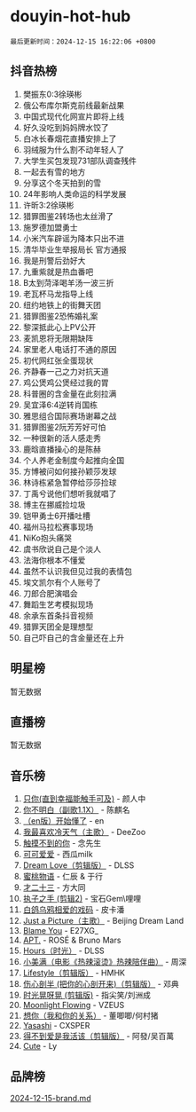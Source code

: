 # douyin-hot-hub

`最后更新时间：2024-12-15 16:22:06 +0800`

## 抖音热榜

1. 樊振东0:3徐瑛彬
1. 俄公布库尔斯克前线最新战果
1. 中国式现代化网宣片即将上线
1. 好久没吃到妈妈牌水饺了
1. 白冰长春烟花直播安排上了
1. 羽绒服为什么割不动年轻人了
1. 大学生买包发现731部队调查残件
1. 一起去有雪的地方
1. 分享这个冬天拍到的雪
1. 24年影响人类命运的科学发展
1. 许昕3:2徐瑛彬
1. 猎罪图鉴2转场也太丝滑了
1. 施罗德加盟勇士
1. 小米汽车辟谣为降本只出不进
1. 清华毕业生举报局长 官方通报
1. 我是刑警后劲好大
1. 九重紫就是热血番吧
1. B太到菏泽喝羊汤一波三折
1. 老瓦杯马龙指导上线
1. 纽约地铁上的街舞天团
1. 猎罪图鉴2恐怖婚礼案
1. 黎深抵此心上PV公开
1. 麦凯恩将无限期缺阵
1. 家里老人电话打不通的原因
1. 初代网红张全蛋现状
1. 齐静春一己之力对抗天道
1. 鸡公煲鸡公煲经过我的胃
1. 科普圈的含金量在此刻拉满
1. 吴宜泽6:4逆转肖国栋
1. 雅思组合国际赛场谢幕之战
1. 猎罪图鉴2阮芳芳好可怕
1. 一种很新的活人感走秀
1. 鹿晗直播操心的是陈赫
1. 个人养老金制度今起推向全国
1. 方博被问如何接孙颖莎发球
1. 林诗栋紧急暂停给莎莎捡球
1. 丁禹兮说他们想听我就唱了
1. 博主在挪威捡垃圾
1. 铠甲勇士6开播吐槽
1. 福州马拉松赛事现场
1. NiKo抱头痛哭
1. 虞书欣说自己是个淡人
1. 法海你根本不懂爱
1. 虽然不认识我但见过我的表情包
1. 埃文凯尔有个人账号了
1. 刀郎合肥演唱会
1. 舞蹈生艺考模拟现场
1. 余承东首条抖音视频
1. 猎罪天团全是理想型
1. 自己吓自己的含金量还在上升

## 明星榜

暂无数据

## 直播榜

暂无数据

## 音乐榜

1. [只你(直到幸福能触手可及)](https://sf5-hl-cdn-tos.douyinstatic.com/obj/tos-cn-ve-2774/o0lBkRDzFTeaVSUz3ZZSCBVtZ5DIMQGfgmEAuE) - 颜人中
1. [你不明白（副歌1.1X）](https://sf5-hl-cdn-tos.douyinstatic.com/obj/tos-cn-ve-2774/o4LBQK7fIoonFBCeIzPNZvHDgEDtQ2ErnrKvM1) - 陈麒名
1. [（en版）开始懂了](https://sf5-hl-cdn-tos.douyinstatic.com/obj/tos-cn-ve-2774/ow9G4MKH32zBIDHGvNiTAimWsAJB5QxhCIfIME) - en
1. [我最喜欢冷天气（主歌）](https://sf3-cdn-tos.douyinstatic.com/obj/tos-cn-ve-2774/ogd10efzCApmGsmwZRmIKrEMfCZLg7MycZu3ew) - DeeZoo
1. [触摸不到的你](https://sf5-hl-cdn-tos.douyinstatic.com/obj/tos-cn-ve-2774/oUBR0G6KDYpIwoshClFdQfZDNBfTnrBQE7gXtN) - 念先生
1. [可可爱爱](https://sf5-hl-cdn-tos.douyinstatic.com/obj/tos-cn-ve-2774/0deb1e75aea643b9927ba26aaafa29dd) - 西瓜milk
1. [Dream Love（剪辑版）](https://sf5-hl-cdn-tos.douyinstatic.com/obj/tos-cn-ve-2774/oUn3DKyIgBFIsCFZmAMM8qSJyMtlgLfoPqyDEe) - DLSS
1. [蜜桃物语](https://sf5-hl-cdn-tos.douyinstatic.com/obj/tos-cn-ve-2774/oIhOSCZtIACtYU4XQkngiW9kCBfVD1Fz9IYeqL) - 仁辰 & 于行
1. [才二十三](https://sf5-hl-cdn-tos.douyinstatic.com/obj/tos-cn-ve-2774/okABdOmMEBYDDBvkgYQ5JfEqFtCZvQxf4aRjDI) - 方大同
1. [执子之手 (剪辑2)](https://sf5-hl-cdn-tos.douyinstatic.com/obj/tos-cn-ve-2774/oUoZLQjCc31XzqsBnBQUNgeKtYPBcgbFDwtfcu) - 宝石Gem\哩哩
1. [白鸽乌鸦相爱的戏码](https://sf5-hl-cdn-tos.douyinstatic.com/obj/tos-cn-ve-2774/oMVVEf6eDAOmFtNtCsEqKpIorBDM8Nkg6TZRqC) - 皮卡潘
1. [Just a Picture（主歌）](https://sf5-hl-cdn-tos.douyinstatic.com/obj/tos-cn-ve-2774/oc0usFBZCDnAGbtQig7oCaDsQfCYjcAEfWYQkF) - Beijing Dream Land
1. [Blame You](https://sf3-cdn-tos.douyinstatic.com/obj/tos-cn-ve-2774/oAceIDVL0BC2DJC0Qwi8AZnQAtBgZBbMMpfdzi) - E27XG_
1. [APT.](https://sf5-hl-cdn-tos.douyinstatic.com/obj/tos-cn-ve-2774/ooHxBnfDQIxBZontIlGfpTy5PBxCgEccFO1OMg) - ROSÉ & Bruno Mars
1. [Hours（时光）](https://sf5-hl-cdn-tos.douyinstatic.com/obj/tos-cn-ve-2774/oES9g0DgeYmDFDVCLNfBZZsnLvGF4utxCEAm1Q) - DLSS
1. [小美满（电影《热辣滚烫》热辣陪伴曲）](https://sf5-hl-cdn-tos.douyinstatic.com/obj/tos-cn-ve-2774/o0GAn2lSgfZIDUgtevCGDQYnFg4CwnrBaxbTZL) - 周深
1. [Lifestyle（剪辑版）](https://sf5-hl-cdn-tos.douyinstatic.com/obj/tos-cn-ve-2774/owfqGgjwG3V5lCLaAIezFMeg3LtuKNBaZKgzPV) - HMHK
1. [伤心剖半 (把你的心剖开来)（剪辑版）](https://sf5-hl-cdn-tos.douyinstatic.com/obj/tos-cn-ve-2774/oE3a4kLafIGYPYIFXlEAefIrO0MvzyEDgbuTmC) - 邓典
1. [时光晃呀晃 (剪辑版)](https://sf5-hl-cdn-tos.douyinstatic.com/obj/tos-cn-ve-2774/o8ACeQem3gwI1x3GIYGAfKG0LJebKFRJDwRwyW) - 指尖笑/刘洲成
1. [Moonlight Flowing](https://sf5-hl-cdn-tos.douyinstatic.com/obj/tos-cn-ve-2774/oopZsCtRnQgOhEYmv9FfBBgwmeaQmWQQZED9tN) - VZEUS
1. [想你（我和你的关系）](https://sf5-hl-cdn-tos.douyinstatic.com/obj/tos-cn-ve-2774/o8QxhcOBDYYX0zqKCjFVQXZ3RBffnRBQEogitG) - 董唧唧/何村猪
1. [Yasashi](https://sf5-hl-cdn-tos.douyinstatic.com/obj/tos-cn-ve-2774/oEIqAlutRBGQZgZf2VMCuFEBmaD2bgJG6fCQaQ) - CXSPER
1. [得不到爱是我活该（剪辑版）](https://sf5-hl-cdn-tos.douyinstatic.com/obj/tos-cn-ve-2774/os0cIhiBc3fAa9kPjzM5WTrMggiK3sBnZDAwpQ) - 阿發/吴百萬
1. [Cute](https://sf5-hl-cdn-tos.douyinstatic.com/obj/tos-cn-ve-2774/o4IbIzHWKAAB4wsS5qMBRiiAlEBGTpQRNfFvuo) - Ly

## 品牌榜

[2024-12-15-brand.md](2024-12-15-brand.md)
